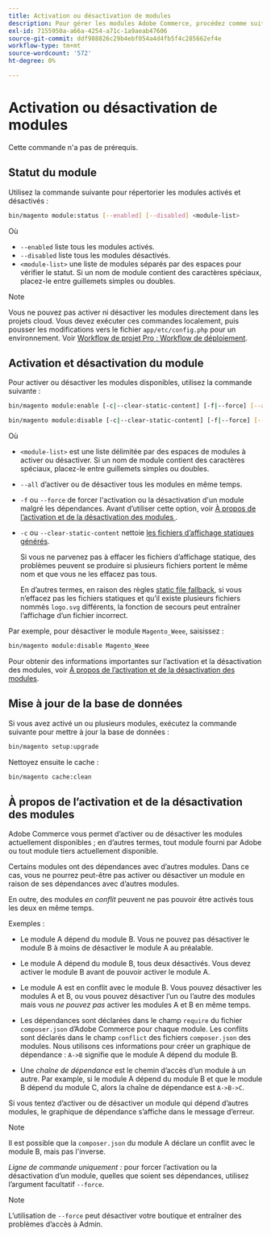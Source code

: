 ```yaml
---
title: Activation ou désactivation de modules
description: Pour gérer les modules Adobe Commerce, procédez comme suit.
exl-id: 7155950a-a66a-4254-a71c-1a9aeab47606
source-git-commit: ddf988826c29b4ebf054a4d4fb5f4c285662ef4e
workflow-type: tm+mt
source-wordcount: '572'
ht-degree: 0%

---
```


# Activation ou désactivation de modules

Cette commande n&#39;a pas de prérequis.

## Statut du module

Utilisez la commande suivante pour répertorier les modules activés et désactivés :

```bash
bin/magento module:status [--enabled] [--disabled] <module-list>
```

Où

* `--enabled` liste tous les modules activés.
* `--disabled` liste tous les modules désactivés.
* `<module-list>` une liste de modules séparés par des espaces pour vérifier le statut. Si un nom de module contient des caractères spéciaux, placez-le entre guillemets simples ou doubles.

>[!NOTE]
>
>Vous ne pouvez pas activer ni désactiver les modules directement dans les projets cloud. Vous devez exécuter ces commandes localement, puis pousser les modifications vers le fichier `app/etc/config.php` pour un environnement. Voir [Workflow de projet Pro : Workflow de déploiement](https://experienceleague.adobe.com/docs/commerce-cloud-service/user-guide/architecture/pro-develop-deploy-workflow.html?lang=fr#deployment-workflow).

## Activation et désactivation du module

Pour activer ou désactiver les modules disponibles, utilisez la commande suivante :

```bash
bin/magento module:enable [-c|--clear-static-content] [-f|--force] [--all] <module-list>
```

```bash
bin/magento module:disable [-c|--clear-static-content] [-f|--force] [--all] <module-list>
```

Où

* `<module-list>` est une liste délimitée par des espaces de modules à activer ou désactiver. Si un nom de module contient des caractères spéciaux, placez-le entre guillemets simples ou doubles.
* `--all` d’activer ou de désactiver tous les modules en même temps.
* `-f` ou `--force` de forcer l&#39;activation ou la désactivation d&#39;un module malgré les dépendances. Avant d’utiliser cette option, voir [ À propos de l’activation et de la désactivation des modules ](#about-enabling-and-disabling-modules).
* `-c` ou `--clear-static-content` nettoie [les fichiers d’affichage statiques générés](../../configuration/cli/static-view-file-deployment.md).

  Si vous ne parvenez pas à effacer les fichiers d’affichage statique, des problèmes peuvent se produire si plusieurs fichiers portent le même nom et que vous ne les effacez pas tous.

  En d’autres termes, en raison des règles [static file fallback](../../configuration/cli/static-view-file-deployment.md), si vous n’effacez pas les fichiers statiques et qu’il existe plusieurs fichiers nommés `logo.svg` différents, la fonction de secours peut entraîner l’affichage d’un fichier incorrect.

Par exemple, pour désactiver le module `Magento_Weee`, saisissez :

```bash
bin/magento module:disable Magento_Weee
```

Pour obtenir des informations importantes sur l’activation et la désactivation des modules, voir [ À propos de l’activation et de la désactivation des modules](#about-enabling-and-disabling-modules).

## Mise à jour de la base de données

Si vous avez activé un ou plusieurs modules, exécutez la commande suivante pour mettre à jour la base de données :

```bash
bin/magento setup:upgrade
```

Nettoyez ensuite le cache :

```bash
bin/magento cache:clean
```

## À propos de l’activation et de la désactivation des modules

Adobe Commerce vous permet d’activer ou de désactiver les modules actuellement disponibles ; en d’autres termes, tout module fourni par Adobe ou tout module tiers actuellement disponible.

Certains modules ont des dépendances avec d’autres modules. Dans ce cas, vous ne pourrez peut-être pas activer ou désactiver un module en raison de ses dépendances avec d’autres modules.

En outre, des modules *en conflit* peuvent ne pas pouvoir être activés tous les deux en même temps.

Exemples :

* Le module A dépend du module B. Vous ne pouvez pas désactiver le module B à moins de désactiver le module A au préalable.

* Le module A dépend du module B, tous deux désactivés. Vous devez activer le module B avant de pouvoir activer le module A.

* Le module A est en conflit avec le module B. Vous pouvez désactiver les modules A et B, ou vous pouvez désactiver l’un ou l’autre des modules mais vous *ne pouvez pas* activer les modules A et B en même temps.

* Les dépendances sont déclarées dans le champ `require` du fichier `composer.json` d’Adobe Commerce pour chaque module. Les conflits sont déclarés dans le champ `conflict` des fichiers `composer.json` des modules. Nous utilisons ces informations pour créer un graphique de dépendance : `A->B` signifie que le module A dépend du module B.

* Une *chaîne de dépendance* est le chemin d’accès d’un module à un autre. Par example, si le module A dépend du module B et que le module B dépend du module C, alors la chaîne de dépendance est `A->B->C`.

Si vous tentez d’activer ou de désactiver un module qui dépend d’autres modules, le graphique de dépendance s’affiche dans le message d’erreur.

>[!NOTE]
>
>Il est possible que la `composer.json` du module A déclare un conflit avec le module B, mais pas l&#39;inverse.

*Ligne de commande uniquement :* pour forcer l’activation ou la désactivation d’un module, quelles que soient ses dépendances, utilisez l’argument facultatif `--force`.

>[!NOTE]
>
>L’utilisation de `--force` peut désactiver votre boutique et entraîner des problèmes d’accès à Admin.
